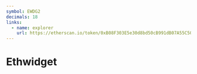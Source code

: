 ```yaml
---
symbol: EWDG2
decimals: 18
links:
  - name: explorer
    url: https://etherscan.io/token/0xB08F303E5e30d8bd50cB991dB07A55C506e61F23
---
```


# Ethwidget
